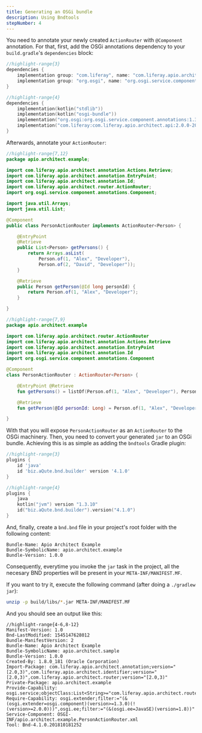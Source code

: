```yaml
---
title: Generating an OSGi bundle
description: Using Bndtools
stepNumber: 4
---
```


You need to annotate your newly created `ActionRouter` with `@Component` annotation. For that, first, add the OSGi annotations dependency to your `build.gradle`'s `dependencies` block:

```groovy
//highlight-range{3}
dependencies {
    implementation group: "com.liferay", name: "com.liferay.apio.architect.api", version: "2.0.0-20181212.154022-16"
    implementation group: "org.osgi", name: "org.osgi.service.component.annotations", version: "1.3.0"
}
```

```kotlin
//highlight-range{4}
dependencies {
    implementation(kotlin("stdlib"))
    implementation(kotlin("osgi-bundle"))
    implementation("org.osgi:org.osgi.service.component.annotations:1.3.0")
    implementation("com.liferay:com.liferay.apio.architect.api:2.0.0-20181212.154022-16")
}
```

Afterwards, annotate your `ActionRouter`:

```java
//highlight-range{7,12}
package apio.architect.example;

import com.liferay.apio.architect.annotation.Actions.Retrieve;
import com.liferay.apio.architect.annotation.EntryPoint;
import com.liferay.apio.architect.annotation.Id;
import com.liferay.apio.architect.router.ActionRouter;
import org.osgi.service.component.annotations.Component;

import java.util.Arrays;
import java.util.List;

@Component
public class PersonActionRouter implements ActionRouter<Person> {

    @EntryPoint
    @Retrieve
    public List<Person> getPersons() {
        return Arrays.asList(
            Person.of(1, "Alex", "Developer"),
            Person.of(2, "David", "Developer"));
    }

    @Retrieve
    public Person getPerson(@Id long personId) {
        return Person.of(1, "Alex", "Developer");
    }

}
```

```kotlin
//highlight-range{7,9}
package apio.architect.example

import com.liferay.apio.architect.router.ActionRouter
import com.liferay.apio.architect.annotation.Actions.Retrieve
import com.liferay.apio.architect.annotation.EntryPoint
import com.liferay.apio.architect.annotation.Id
import org.osgi.service.component.annotations.Component

@Component
class PersonActionRouter : ActionRouter<Person> {

    @EntryPoint @Retrieve
    fun getPersons() = listOf(Person.of(1, "Alex", "Developer"), Person.of(2, "David", "Developer"))

    @Retrieve
    fun getPerson(@Id personId: Long) = Person.of(1, "Alex", "Developer")

}
```

With that you will expose `PersonActionRouter` as an `ActionRouter` to the OSGi machinery. Then, you need to convert your generated `jar` to an OSGi bundle. Achieving this is as simple as adding the `bndtools` Gradle plugin:

```groovy
//highlight-range{3}
plugins {
    id 'java'
    id 'biz.aQute.bnd.builder' version '4.1.0'
}
```

```kotlin
//highlight-range{4}
plugins {
    java
    kotlin("jvm") version "1.3.10"
    id("biz.aQute.bnd.builder").version("4.1.0")
}
```

And, finally, create a `bnd.bnd` file in your project's root folder with the following content:

```properties
Bundle-Name: Apio Architect Example
Bundle-SymbolicName: apio.architect.example
Bundle-Version: 1.0.0
```

Consequently, everytime you invoke the `jar` task in the project, all the necesary BND properties will be present in your `META-INF/MANIFEST.MF`.

If you want to try it, execute the following command (after doing a `./gradlew jar`):

```bash
unzip -p build/libs/*.jar META-INF/MANIFEST.MF
```

And you should see an output like this:

```properties
//highlight-range{4-6,8-12}
Manifest-Version: 1.0
Bnd-LastModified: 1545147628012
Bundle-ManifestVersion: 2
Bundle-Name: Apio Architect Example
Bundle-SymbolicName: apio.architect.sample
Bundle-Version: 1.0.0
Created-By: 1.8.0_181 (Oracle Corporation)
Import-Package: com.liferay.apio.architect.annotation;version="[2.0,3)",com.liferay.apio.architect.identifier;version="[2.0,3)",com.liferay.apio.architect.router;version="[2.0,3)"
Private-Package: apio.architect.example
Provide-Capability: osgi.service;objectClass:List<String>="com.liferay.apio.architect.router.ActionRouter"
Require-Capability: osgi.extender;filter:="(&(osgi.extender=osgi.component)(version>=1.3.0)(!(version>=2.0.0)))",osgi.ee;filter:="(&(osgi.ee=JavaSE)(version=1.8))"
Service-Component: OSGI-INF/apio.architect.example.PersonActionRouter.xml
Tool: Bnd-4.1.0.201810181252
```